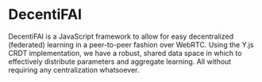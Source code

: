 # DecentiFAI
DecentiFAI is a JavaScript framework to allow for easy decentralized (federated) learning in a peer-to-peer fashion over WebRTC. Using the Y.js CRDT implementation, we have a robust, shared data space in which to effectively distribute parameters and aggregate learning. All without requiring any centralization whatsoever.
